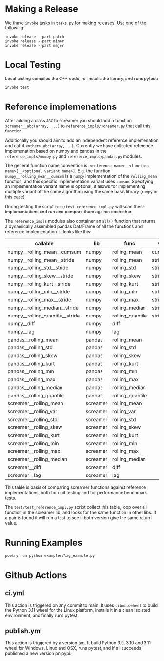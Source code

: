 
# Making a Release

We thave `invoke` tasks in `tasks.py` for making releases. Use one of the following:

```
invoke release --part patch
invoke release --part minor
invoke release --part major
```


# Local Testing
 
Local testing compiles the C++ code,  re-installs the library, and runs pytest:

 ```
 invoke test
 ```

# Reference implemenations

After adding a class `ABC` to screamer you should add a function `screamer__abc(array, ...)`
to `reference_impls/screamer.py` that call this function. 

Additionally you should aim to add an independent reference implemenation and call it
 `<other>_abc(array, ..)`. Currently we have collected reference implemenation based on 
 numpy and pandas in the `reference_impls/numpy.py` and `reference_impls/pandas.py` modules.

The general function name convention is:
 `<reference name>__<function name>[__<optional variant name>]`. E.g. the 
function `numpy__rolling_mean__cumsum` is a `numpy` implementation of the `rolling_mean` 
function, and this specific implementation variant uses `cumsum`.  Specifying an implementation 
variant name is optional, it allows for implementing multiple variant of the same algorithm
using the same basis library (`numpy` in this case)

 During testing the script `test/test_reference_impl.py` will scan these implementations and 
 run and compare them against eachother.

The `reference_impls` modules also container an `all()` function that returns a dynamically 
assembled pandas DataFrame of all the functions and reference implementation. It looks 
like this:

|           callable             |    lib    |        func         |    var    |              args               |
|---------------------------------|-----------|---------------------|----------|---------------------------------|
| numpy__rolling_mean__cumsum     | numpy     | rolling_mean        | cumsum   | array,window_size               |
| numpy__rolling_mean__stride     | numpy     | rolling_mean        | stride   | array,window_size               |
| numpy__rolling_std__stride      | numpy     | rolling_std         | stride   | array,window_size               |
| numpy__rolling_skew__stride     | numpy     | rolling_skew        | stride   | array,window_size               |
| numpy__rolling_kurt__stride     | numpy     | rolling_kurt        | stride   | array,window_size               |
| numpy__rolling_min__stride      | numpy     | rolling_min         | stride   | array,window_size               |
| numpy__rolling_max__stride      | numpy     | rolling_max         | stride   | array,window_size               |
| numpy__rolling_median__stride   | numpy     | rolling_median      | stride   | array,window_size               |
| numpy__rolling_quantile__stride | numpy     | rolling_quantile    | stride   | array,window_size,quantile      |
| numpy__diff                     | numpy     | diff                |          | array,window_size               |
| numpy__lag                      | numpy     | lag                 |          | array,window_size               |
| pandas__rolling_mean            | pandas    | rolling_mean        |          | array,window_size               |
| pandas__rolling_std             | pandas    | rolling_std         |          | array,window_size               |
| pandas__rolling_skew            | pandas    | rolling_skew        |          | array,window_size               |
| pandas__rolling_kurt            | pandas    | rolling_kurt        |          | array,window_size               |
| pandas__rolling_min             | pandas    | rolling_min         |          | array,window_size               |
| pandas__rolling_max             | pandas    | rolling_max         |          | array,window_size               |
| pandas__rolling_median          | pandas    | rolling_median      |          | array,window_size               |
| pandas__rolling_quantile        | pandas    | rolling_quantile    |          | array,window_size,quantile      |
| screamer__rolling_mean          | screamer  | rolling_mean        |          | array,window_size               |
| screamer__rolling_var           | screamer  | rolling_var         |          | array,window_size               |
| screamer__rolling_std           | screamer  | rolling_std         |          | array,window_size               |
| screamer__rolling_skew          | screamer  | rolling_skew        |          | array,window_size               |
| screamer__rolling_kurt          | screamer  | rolling_kurt        |          | array,window_size               |
| screamer__rolling_min           | screamer  | rolling_min         |          | array,window_size               |
| screamer__rolling_max           | screamer  | rolling_max         |          | array,window_size               |
| screamer__rolling_median        | screamer  | rolling_median      |          | array,window_size               |
| screamer__diff                  | screamer  | diff                |          | array,window_size               |
| screamer__lag                   | screamer  | lag                 |          | array,window_size               |


This table is basis of comparing screamer functions against reference implementations,
both for unit testing and for performance benchmark tests.

The  `test/test_reference_impl.py` script collect this table, loop over all function in the 
screamer lib, and looks for the same function in other libs. If a pair is found it will 
run a test to see if both version give the same return value.


# Running Examples

```
poetry run python examples/lag_example.py
```

# Github Actions

## ci.yml

This action is triggered on any commit to main. It uses `cibuildwheel` to build the 
Python 3.11 wheel for the Linux platform, installs it in a clean isolated environment,
 and finally runs pytest.

 ## publish.yml

 This action is triggered by a version tag.  It build Python 3.9, 3.10 and 3.11 wheel
 for Windows, Linux and OSX, runs pytest, and if all succeeds published a new version
 pn pypi.
 